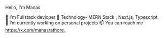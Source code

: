  Hello, I'm Manas
 
👀 I'm Fullstack devloper
🌱 Technology- MERN Stack , Next.js, Typescript.  
🔭 I’m currently working on personal projects
📫 You can reach me https://x.com/manasrathore_

